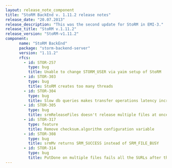 ```yaml
---
layout: release_note_component
title: "StoRM BackEnd v. 1.11.2 release notes"
release_date: "20.07.2013"
release_description: "This was the second update for StoRM in EMI-3."
release_title: "StoRM v.1.11.2"
release_version: "StoRM-v1.11.2"
component:
      name: "StoRM BackEnd"
      package: "storm-backend-server"
      version: "1.11.2"
      rfcs:
        - id: STOR-257
          type: bug
          title: Unable to change STORM_USER via yaim setup of StoRM
        - id: STOR-303
          type: bug
          title: StoRM creates too many threads
        - id: STOR-304
          type: bug
          title: Slow db queries makes transfer operations latency increase
        - id: STOR-305
          type: bug
          title: srmReleaseFiles doesn't release multiple files at once
        - id: STOR-317
          type: feature
          title: Remove checksum.algorithm configuration variable
        - id: STOR-308
          type: bug
          title: srmMv returns SRM_SUCCESS instead of SRM_FILE_BUSY
        - id: STOR-314
          type: bug
          title: PutDone on multiple files fails all the SURLs after the first specified
---
```




